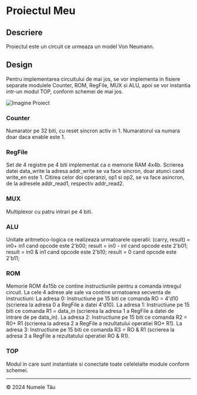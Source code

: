 # Proiectul Meu 


## Descriere
Proiectul este un circuit ce urmeaza un model Von Neumann.

## Design
Pentru implementarea circuitului de mai jos, se vor implementa in fisiere separate modulele Counter, ROM, RegFile, MUX si ALU, apoi se vor instantia intr-un modul TOP, conform schemei de mai jos.

![Imagine Proiect](my-cpu/Picture1.png)

### Counter
Numarator pe 32 biti, cu reset sincron activ in 1. Numaratorul va numara doar daca enable este 1.


### RegFile
Set de 4 registre pe 4 biti implementat ca o memorie RAM 4x4b. Scrierea datei data_write la adresa addr_write se va face sincron, doar atunci cand write_en este 1. Citirea celor doi operanzi, op1 si op2, se va face asincron, de la adresele addr_read1, respectiv addr_read2.

### MUX
Multiplexor cu patru intrari pe 4 biti.


### ALU
Unitate aritmetico-logica ce realizeaza urmatoarele operatii:
(carry, result) = in0+ in1 cand opcode este 2'b00;
result = in0 - inl cand opcode este 2'b01;
result = in0 & in1 cand opcode este 2'b10;
result = 0 cand opcode este 2'b11;


### ROM
Memorie ROM 4x15b ce contine instructiunile pentru a comanda intregul circuit. La cele 4 adrese ale sale va contine urmatoarea secventa de instructiuni:
La adresa 0: Instructiune pe 15 biti ce comanda RO = 4'd10 (scrierea la adresa 0 a RegFile a datei 4'd10).
La adresa 1: Instructiune pe 15 biti ce comanda R1 = data_in (scrierea la adresa 1 a RegFile a datei de intrare de pe data_in).
La adresa 2: Instructiune pe 15 biti ce comanda R2 = R0+ R1 (scrierea la adresa 2 a RegFile a rezultatului operatiei RO+ R1).
La adresa 3: Instructiune pe 15 biti ce comanda R3 = RO & R1 (scrierea la adresa 3 a RegFile a rezultatului operatiei RO & R1).


### TOP
Modul in care sunt instantiate si conectate toate celelelalte module conform schemei.

---
© 2024 Numele Tău
